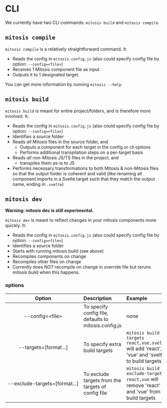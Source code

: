 # CLI

We currently have two CLI commands: `mitosis build` and `mitosis compile`.

## `mitosis compile`

`mitosis compile` is a relatively straightforward command. It:

- Reads the config in `mitosis.config.js` (also could specify config file by option: `--config=<file>`)
- Receives 1 Mitosis component file as input
- Outputs it to 1 designated target.

You can get more information by running `mitosis --help`

## `mitosis build`

`mitosis build` is meant for entire project/folders, and is therefore more involved. It:

- Reads the config in `mitosis.config.js` (also could specify config file by option: `--config=<file>`)
- Identifies a source folder
- Reads _all_ Mitosis files in the source folder, and
  - Outputs a component for each target in the config or cli options
  - Performs additional transpilation steps on a per-target basis
- Reads _all_ non-Mitosis JS/TS files in the project, and
  - transpiles them as-is to JS
- Performs necessary transformations to both Mitosis & non-Mitosis files so that the output folder is coherent and valid (like renaming all component imports in a Svelte target such that they match the output name, ending in `.svelte`)

## `mitosis dev`

**Warning: mitosis dev is still experimental.**

`mitosis dev` is meant to reflect changes in your mitosis components more quickly. It: 

- Reads the config in `mitosis.config.js` (also could specify config file by option: `--config=<file>`)
- Identifies a source folder
- Starts with running mitosis build (see above)
- Recompiles components on change
- Recompiles other files on change
- Currently does NOT recompile on change in override file but reruns mitosis build when this happens. 

### options

|                             Option                              | Description                                           | Example                                                                                           |
| :-------------------------------------------------------------: | :---------------------------------------------------- | :------------------------------------------------------------------------------------------------ |
|       <p style="white-space:nowrap">--config=\<file\></p>       | To specify config file, defaults to mitosis.config.js | none                                                                                              |
|     <p style="white-space:nowrap">--targets=[format...]</p>     | To specify extra build targets                        | `mitosis build --targets react,vue,svelte` will add 'react', 'vue' and 'svelte' to build targets. |
| <p style="white-space:nowrap">--exclude-targets=[format...]</p> | To exclude targets from the targets of config file    | `mitosis build --exclude-targets react,vue` will remove 'react' and 'vue' from build targets      |
